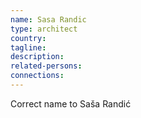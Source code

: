 ```yaml
---
name: Sasa Randic
type: architect
country:
tagline:
description:
related-persons:
connections:
---
```


Correct name to Saša Randić
